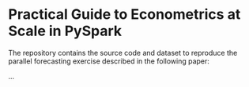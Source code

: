 # Practical Guide to Econometrics at Scale in PySpark
The repository contains the source code and dataset to reproduce the parallel forecasting exercise described in the following paper:

...





